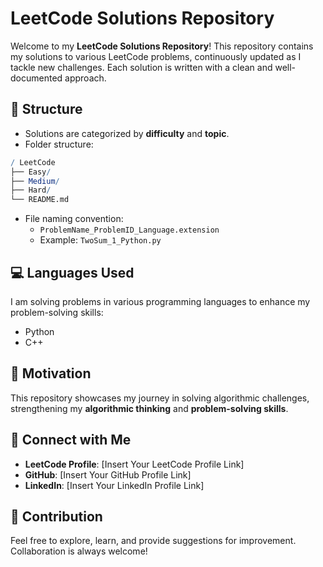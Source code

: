 # LeetCode Solutions Repository

Welcome to my **LeetCode Solutions Repository**! This repository contains my solutions to various LeetCode problems, continuously updated as I tackle new challenges. Each solution is written with a clean and well-documented approach.

## 📝 Structure

- Solutions are categorized by **difficulty** and **topic**.
- Folder structure:
```mathematica
/ LeetCode
├── Easy/
├── Medium/
├── Hard/
└── README.md
```


- File naming convention:
    - `ProblemName_ProblemID_Language.extension`
    - Example: `TwoSum_1_Python.py`

## 💻 Languages Used

I am solving problems in various programming languages to enhance my problem-solving skills:
- Python
- C++
<!-- 
- C#
- Java
- JavaScript
- MATLAB
-->

## 🚀 Motivation

This repository showcases my journey in solving algorithmic challenges, strengthening my **algorithmic thinking** and **problem-solving skills**.

<!-- ## 📂 Topics Covered
- Arrays
- Linked Lists
- Trees
- Graphs
- Dynamic Programming
- Backtracking
- Sorting & Searching
- and more... -->

## 🔗 Connect with Me
- **LeetCode Profile**: [Insert Your LeetCode Profile Link]
- **GitHub**: [Insert Your GitHub Profile Link]
- **LinkedIn**: [Insert Your LinkedIn Profile Link]

## 🤝 Contribution

Feel free to explore, learn, and provide suggestions for improvement. Collaboration is always welcome!
